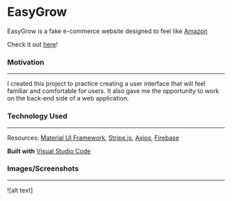 # EasyGrow

EasyGrow is a fake e-commerce website designed to feel like [Amazon](https://www.amazon.com/)

Check it out [here](https://easygrow-3e160.web.app/)!


### Motivation
------------------
I created this project to practice creating a user interface that will feel familiar and comfortable for users. It also gave me the opportunity to work on the back-end side of a web application.


### Technology Used
------------------
Resources:
[Material UI Framework](https://material-ui.com/),
[Stripe.js](https://stripe.com/docs/js),
[Axios](https://www.npmjs.com/package/axios),
[Firebase](https://firebase.google.com/)

**Built with** [Visual Studio Code](https://code.visualstudio.com/)


### Images/Screenshots
------------------

![alt text]
